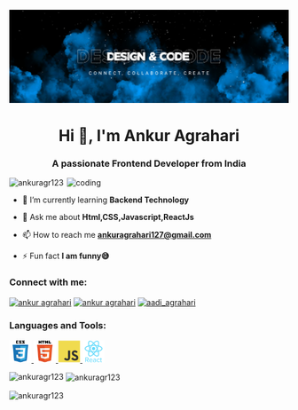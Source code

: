 ![logo](https://github.com/ankuragr123/ankuragr123/blob/main/banner.png)
<h1 align="center">Hi 👋, I'm Ankur Agrahari</h1>
<h3 align="center">A passionate Frontend Developer from India</h3>
<img align="right" alt="coding" width="400" src="https://miro.medium.com/max/1360/0*7Q3yvSIv_t0ioJ-Z.gif">

<p align="left"> <img src="https://komarev.com/ghpvc/?username=ankuragr123&label=Profile%20views&color=0e75b6&style=flat" alt="ankuragr123" /> </p>

- 🌱 I’m currently learning **Backend Technology**

- 💬 Ask me about **Html,CSS,Javascript,ReactJs**

- 📫 How to reach me **ankuragrahari127@gmail.com**

- ⚡ Fun fact **I am funny😅**

<h3 align="left">Connect with me:</h3>
<p align="left">
<a href="https://linkedin.com/in/ankur agrahari" target="blank"><img align="center" src="https://raw.githubusercontent.com/rahuldkjain/github-profile-readme-generator/master/src/images/icons/Social/linked-in-alt.svg" alt="ankur agrahari" height="30" width="40" /></a>
<a href="https://fb.com/ankur agrahari" target="blank"><img align="center" src="https://raw.githubusercontent.com/rahuldkjain/github-profile-readme-generator/master/src/images/icons/Social/facebook.svg" alt="ankur agrahari" height="30" width="40" /></a>
<a href="https://instagram.com/aadi_agrahari" target="blank"><img align="center" src="https://raw.githubusercontent.com/rahuldkjain/github-profile-readme-generator/master/src/images/icons/Social/instagram.svg" alt="aadi_agrahari" height="30" width="40" /></a>
</p>

<h3 align="left">Languages and Tools:</h3>
<p align="left"> <a href="https://www.w3schools.com/css/" target="_blank" rel="noreferrer"> <img src="https://raw.githubusercontent.com/devicons/devicon/master/icons/css3/css3-original-wordmark.svg" alt="css3" width="40" height="40"/> </a> <a href="https://www.w3.org/html/" target="_blank" rel="noreferrer"> <img src="https://raw.githubusercontent.com/devicons/devicon/master/icons/html5/html5-original-wordmark.svg" alt="html5" width="40" height="40"/> </a> <a href="https://developer.mozilla.org/en-US/docs/Web/JavaScript" target="_blank" rel="noreferrer"> <img src="https://raw.githubusercontent.com/devicons/devicon/master/icons/javascript/javascript-original.svg" alt="javascript" width="40" height="40"/> </a> <a href="https://reactjs.org/" target="_blank" rel="noreferrer"> <img src="https://raw.githubusercontent.com/devicons/devicon/master/icons/react/react-original-wordmark.svg" alt="react" width="40" height="40"/> </a> </p>

<p><img align="left" src="https://github-readme-stats.vercel.app/api/top-langs?username=ankuragr123&show_icons=true&locale=en&layout=compact" alt="ankuragr123" /></p>

<p>&nbsp;<img align="center" src="https://github-readme-stats.vercel.app/api?username=ankuragr123&show_icons=true&locale=en" alt="ankuragr123" /></p>

<p><img align="center" src="https://github-readme-streak-stats.herokuapp.com/?user=ankuragr123&" alt="ankuragr123" /></p>
